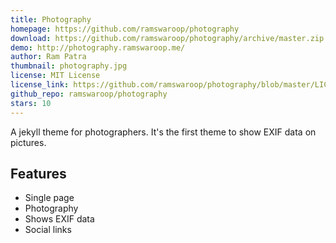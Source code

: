 ```yaml
---
title: Photography
homepage: https://github.com/ramswaroop/photography
download: https://github.com/ramswaroop/photography/archive/master.zip
demo: http://photography.ramswaroop.me/
author: Ram Patra
thumbnail: photography.jpg
license: MIT License
license_link: https://github.com/ramswaroop/photography/blob/master/LICENSE.md
github_repo: ramswaroop/photography
stars: 10
---
```


A jekyll theme for photographers. It's the first theme to show EXIF data on pictures.

## Features
- Single page
- Photography
- Shows EXIF data
- Social links
